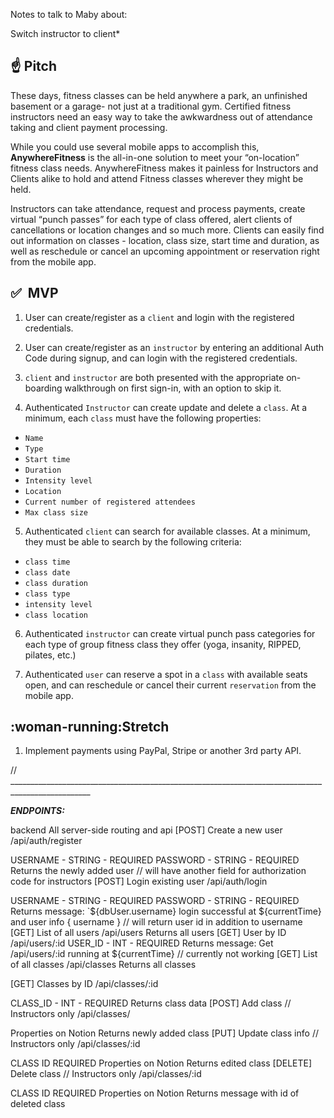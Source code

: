Notes to talk to Maby about:

Switch instructor to client*


## :point_up: **Pitch**

These days, fitness classes can be held anywhere a park, an unfinished basement or a garage- not just at a traditional gym. Certified fitness instructors need an easy way to take the awkwardness out of attendance taking and client payment processing. 

While you could use several mobile apps to accomplish this, **AnywhereFitness** is the all-in-one solution to meet your “on-location” fitness class needs. AnywhereFitness makes it painless for Instructors and Clients alike to hold and attend Fitness classes wherever they might be held. 

Instructors can take attendance, request and process payments, create virtual “punch passes” for each type of class offered, alert clients of cancellations or location changes and so much more. Clients can easily find out information on classes - location, class size, start time and duration, as well as reschedule or cancel an upcoming appointment or reservation right from the mobile app.


## :white_check_mark:  **MVP**

1. User can create/register as a `client` and login with the registered credentials.

2. User can create/register as an `instructor` by entering an additional Auth Code during signup, and can login with the registered credentials.

3. `client` and `instructor` are both presented with the appropriate on-boarding walkthrough on first sign-in, with an option to skip it.

4. Authenticated `Instructor` can create update and delete a `class`. At a minimum, each `class` must have the following properties:

- `Name`
- `Type`
- `Start time`
- `Duration`
- `Intensity level`
- `Location`
- `Current number of registered attendees`
- `Max class size`

5. Authenticated `client` can search for available classes. At a minimum, they must be able to search by the following criteria:

- `class time`
- `class date`
- `class duration`
- `class type`
- `intensity level`
- `class location`

6. Authenticated `instructor` can create virtual punch pass categories for each type of group fitness class they offer (yoga, insanity, RIPPED, pilates, etc.)

7. Authenticated `user` can reserve a spot in a `class` with available seats open, and can reschedule or cancel their current `reservation` from the mobile app.



## :woman-running:**Stretch**

1. Implement payments using PayPal, Stripe or another 3rd party API.



// __________________________________________________________________________________________________


_______________ENDPOINTS:_______________

backend
All server-side routing and api [POST] Create a new user /api/auth/register

USERNAME - STRING - REQUIRED
PASSWORD - STRING - REQUIRED Returns the newly added user // will have another field for authorization code for instructors
[POST] Login existing user /api/auth/login

USERNAME - STRING - REQUIRED
PASSWORD - STRING - REQUIRED Returns message: `${dbUser.username} login successful at ${currentTime} and user info { username } // will return user id in addition to username [GET] List of all users /api/users Returns all users [GET] User by ID /api/users/:id
USER_ID - INT - REQUIRED Returns message: Get /api/users/:id running at ${currentTime} // currently not working
[GET] List of all classes /api/classes Returns all classes

[GET] Classes by ID /api/classes/:id

CLASS_ID - INT - REQUIRED Returns class data
[POST] Add class // Instructors only /api/classes/

Properties on Notion Returns newly added class
[PUT] Update class info // Instructors only /api/classes/:id

CLASS ID REQUIRED
Properties on Notion Returns edited class
[DELETE] Delete class // Instructors only /api/classes/:id

CLASS ID REQUIRED
Properties on Notion Returns message with id of deleted class